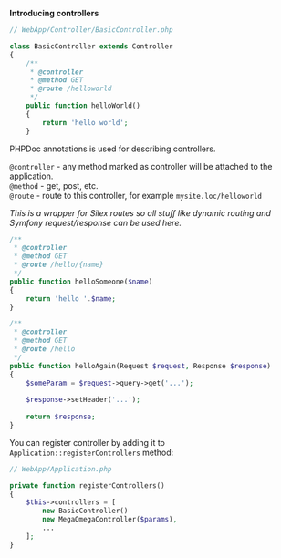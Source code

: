 **Introducing controllers**

```php
// WebApp/Controller/BasicController.php

class BasicController extends Controller
{
    /**
     * @controller
     * @method GET
     * @route /helloworld
     */
    public function helloWorld()
    {
        return 'hello world';
    }

```

PHPDoc annotations is used for describing controllers.

`@controller` - any method marked as controller will be attached to the application. <br>
`@method` - get, post, etc.<br>
`@route` - route to this controller, for example `mysite.loc/helloworld`

*This is a wrapper for Silex routes so all stuff like dynamic routing and Symfony request/response can be used here.*

```php
/**
 * @controller
 * @method GET
 * @route /hello/{name}
 */
public function helloSomeone($name)
{
    return 'hello '.$name;
}
```

```php
/**
 * @controller
 * @method GET
 * @route /hello
 */
public function helloAgain(Request $request, Response $response)
{
    $someParam = $request->query->get('...');
    
    $response->setHeader('...');
    
    return $response;
}
```

You can register controller by adding it to `Application::registerControllers` method:

```php
// WebApp/Application.php

private function registerControllers()
{
    $this->controllers = [
        new BasicController()
        new MegaOmegaController($params),
        ...
    ];
}
```
